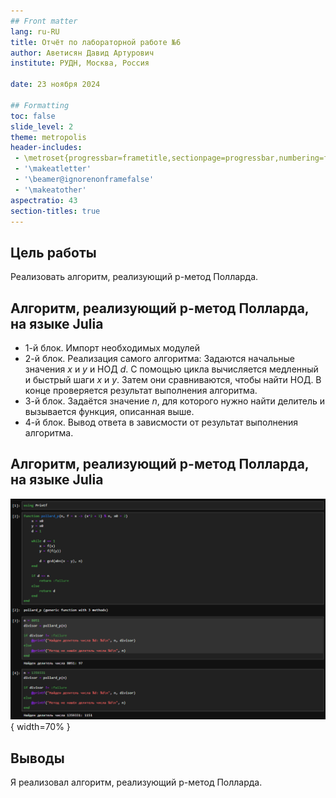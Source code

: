 ```yaml
---
## Front matter
lang: ru-RU
title: Отчёт по лабораторной работе №6
author: Аветисян Давид Артурович
institute: РУДН, Москва, Россия

date: 23 ноября 2024

## Formatting
toc: false
slide_level: 2
theme: metropolis
header-includes: 
 - \metroset{progressbar=frametitle,sectionpage=progressbar,numbering=fraction}
 - '\makeatletter'
 - '\beamer@ignorenonframefalse'
 - '\makeatother'
aspectratio: 43
section-titles: true
---
```


## Цель работы

Реализовать алгоритм, реализующий p-метод Полларда.

## Алгоритм, реализующий p-метод Полларда, на языке Julia

- 1-й блок. Импорт необходимых модулей  
- 2-й блок. Реализация самого алгоритма: Задаются начальные значения $x$ и $y$ и НОД $d$. С помощью цикла вычисляется медленный и быстрый шаги $x$ и $y$. Затем они сравниваются, чтобы найти НОД. В конце проверяется результат выполнения алгоритма.  
- 3-й блок. Задаётся значение $n$, для которого нужно найти делитель и вызывается функция, описанная выше.  
- 4-й блок. Вывод ответа в зависмости от результат выполнения алгоритма.

## Алгоритм, реализующий p-метод Полларда, на языке Julia

![Алгоритм, реализующий p-метод Полларда, на языке Julia](image06/image_01.png){ width=70% }

## Выводы

Я реализовал алгоритм, реализующий p-метод Полларда.
